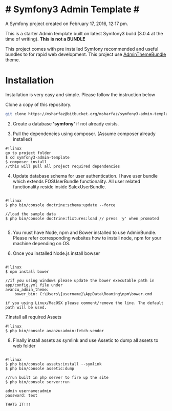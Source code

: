**# Symfony3 Admin Template #**
===============================

A Symfony project created on February 17, 2016, 12:17 pm.

This is a starter Admin template built on latest Symfony3 build (3.0.4 at the time of writing). **This is not a BUNDLE**

This project comes with pre installed Symfony recommended and useful bundles to for rapid web development. This project use [AdminThemeBundle](https://github.com/avanzu/AdminThemeBundle) theme.

# Installation #

Installation is very easy and simple. Please follow the instruction below

Clone a copy of this repository.

```sh
git clone https://msharfaz@bitbucket.org/msharfaz/symfony3-admin-template.git
```

2. Create a database **'symfony'** if not already exists.


3. Pull the dependencies using composer. (Assume composer already installed)

```
#!linux
go to project folder
$ cd symfony3-admin-template
$ composer install
//this will pull all project required dependencies

```

4. Update database schema for user authentication. I have user bundle which extends FOSUserBundle functionality. All user related functionality reside inside SalexUserBundle.

```

#!linux
$ php bin/console doctrine:schema:update --force

//load the sample data
$ php bin/console doctrine:fixtures:load // press 'y' when promoted


```

5. You must have Node, npm and Bower installed to use AdminBundle. Please refer corresponding websites how to install node, npm for your machine depending on OS.

6. Once you installed Node.js install bowser

```

#!linux
$ npm install bower

//if you using windows please update the bower executable path in app/config.yml file under
avanzu_admin_theme:
    bower_bin: C:\Users\{username}\AppData\Roaming\npm\bower.cmd

if you using Linux/MacOSX please comment/remove the line. The default path will be used.

```


7.Install all required Assets
```
#!linux
$ php bin/console avanzu:admin:fetch-vendor
```

8. Finally install assets as symlink and use Assetic to dump all assets to web folder

```

#!linux
$ php bin/console assets:install --symlink
$ php bin/console assetic:dump

//run built in php server to fire up the site
$ php bin/console server:run

admin username:admin
password: test

THATS IT!!! 

```
